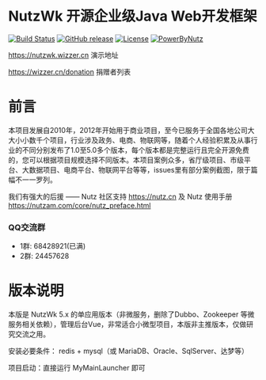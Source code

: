 NutzWk 开源企业级Java Web开发框架
======

[![Build Status](https://travis-ci.org/Wizzercn/NutzWk.png?branch=bootstrap)](https://travis-ci.org/Wizzercn/NutzWk)
[![GitHub release](https://img.shields.io/github/release/Wizzercn/NutzWk.svg)](https://github.com/Wizzercn/NutzWk/releases)
[![License](https://img.shields.io/badge/license-Apache%202-4EB1BA.svg)](https://www.apache.org/licenses/LICENSE-2.0.html)
[![PowerByNutz](https://img.shields.io/badge/PowerBy-Nutz-green.svg)](https://github.com/nutzam/nutz)

https://nutzwk.wizzer.cn                 演示地址

https://wizzer.cn/donation                捐赠者列表

# 前言

本项目发展自2010年，2012年开始用于商业项目，至今已服务于全国各地公司大大小小数千个项目，行业涉及政务、电商、物联网等，随着个人经验积累及从事行业的不同分别发布了1.0至5.0多个版本，每个版本都是完整运行且完全开源免费的，您可以根据项目规模选择不同版本。本项目案例众多，省厅级项目、市级平台、大数据项目、电商平台、物联网平台等等，issues里有部分案例截图，限于篇幅不一一罗列。

我们有强大的后援 —— Nutz 社区支持  https://nutz.cn  及 Nutz 使用手册 https://nutzam.com/core/nutz_preface.html

### QQ交流群
*  1群: 68428921(已满)
*  2群: 24457628

# 版本说明

本版是 NutzWk 5.x 的单应用版本（非微服务，删除了Dubbo、Zookeeper 等微服务相关依赖），管理后台Vue，非常适合小微型项目，本版非主推版本，仅做研究交流之用。

安装必要条件： redis + mysql（或 MariaDB、Oracle、SqlServer、达梦等）

项目启动：直接运行 MyMainLauncher 即可